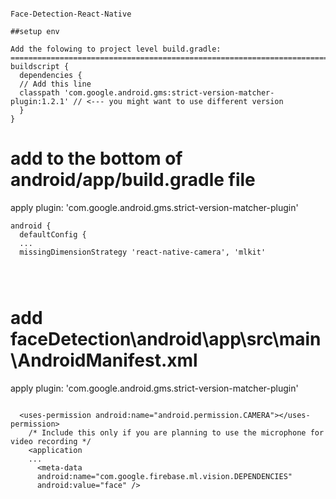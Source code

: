 ```

Face-Detection-React-Native

##setup env

Add the folowing to project level build.gradle:
==========================================================================================
buildscript {
  dependencies {
  // Add this line
  classpath 'com.google.android.gms:strict-version-matcher-plugin:1.2.1' // <--- you might want to use different version
  }
}

```
add to the bottom of android/app/build.gradle file
==========================================================================================
apply plugin: 'com.google.android.gms.strict-version-matcher-plugin'

```
android {
  defaultConfig {
  ...
  missingDimensionStrategy 'react-native-camera', 'mlkit'
  
  
  
```
add faceDetection\android\app\src\main\AndroidManifest.xml
==========================================================================================
apply plugin: 'com.google.android.gms.strict-version-matcher-plugin'

```

  <uses-permission android:name="android.permission.CAMERA"></uses-permission>
    /* Include this only if you are planning to use the microphone for video recording */
    <application
    ...
      <meta-data 
      android:name="com.google.firebase.ml.vision.DEPENDENCIES"
      android:value="face" />
      
```




